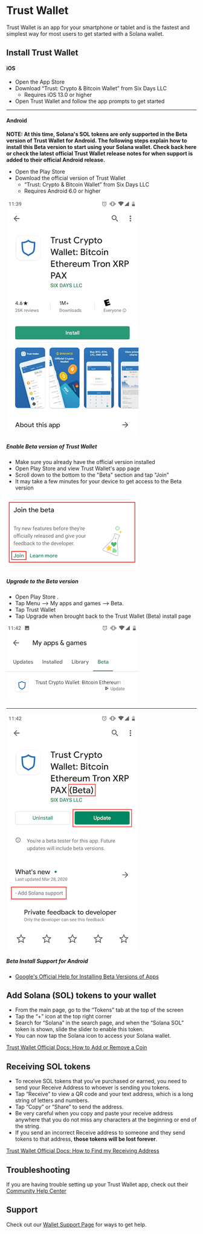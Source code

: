 # Trust Wallet
Trust Wallet is an app for your smartphone or tablet and is the fastest and
simplest way for most users to get started with a Solana wallet.

## Install Trust Wallet

#### iOS
 - Open the App Store
 - Download “Trust: Crypto & Bitcoin Wallet” from Six Days LLC
   - Requires iOS 13.0 or higher
 - Open Trust Wallet and follow the app prompts to get started

***

#### Android

**NOTE: At this time, Solana's SOL tokens are only supported in the Beta version
of Trust Wallet for Android.  The following steps explain how to install this
Beta version to start using your Solana wallet. Check back here or check the
latest official Trust Wallet release notes for when support is added to their
official Android release.**

 - Open the Play Store
 - Download the official version of Trust Wallet
   - “Trust: Crypto & Bitcoin Wallet” from Six Days LLC
   - Requires Android 6.0 or higher

![Install the Official Version of Trust Wallet](../.gitbook/assets/install-official-trust-wallet.png)

##### Enable Beta version of Trust Wallet
 - Make sure you already have the official version installed
 - Open Play Store and view Trust Wallet's app page
 - Scroll down to the bottom to the "Beta" section and tap "Join"
 - It may take a few minutes for your device to get access to the Beta version

![Join the Beta program](../.gitbook/assets/join-beta-trust-wallet.png)

##### Upgrade to the Beta version
 - Open Play Store .
 - Tap Menu --> My apps and games --> Beta.
 - Tap Trust Wallet
 - Tap Upgrade when brought back to the Trust Wallet (Beta) install page

![Find Beta app you've joined](../.gitbook/assets/find-beta-apps.png)

***

![Upgrade to Trust Wallet Beta](../.gitbook/assets/update-trust-wallet-to-beta.png)

##### Beta Install Support for Android
 - [Google's Official Help for Installing Beta Versions of Apps](https://support.google.com/googleplay/answer/7003180?hl=en)

## Add Solana (SOL) tokens to your wallet
 - From the main page, go to the “Tokens” tab at the top of the screen
 - Tap the “+” icon at the top right corner
 - Search for “Solana” in the search page, and when the “Solana SOL” token is
shown, slide the slider to enable this token.
 - You can now tap the Solana icon to access your Solana wallet.

[Trust Wallet Official Docs: How to Add or Remove a Coin](https://community.trustwallet.com/t/how-to-add-or-remove-a-coin/896)

## Receiving SOL tokens
 - To receive SOL tokens that you’ve purchased or earned, you need to send your
Receive Address to whoever is sending you tokens.
 - Tap “Receive” to view a QR code and your text address, which is a long string
 of letters and numbers.
 - Tap “Copy” or “Share” to send the address.
 - Be very careful when you copy and paste your receive address anywhere that
you do not miss any characters at the beginning or end of the string.
 - If you send an incorrect Receive address to someone and they send tokens
to that address, **those tokens will be lost forever**.

[Trust Wallet Official Docs: How to Find my Receiving Address](https://community.trustwallet.com/t/how-to-find-my-receiving-address/2006)

## Troubleshooting
If you are having trouble setting up your Trust Wallet app, check out their
 [Community Help Center](https://community.trustwallet.com/c/helpcenter)

## Support

Check out our [Wallet Support Page](../wallet/support.md) for ways to get help.
